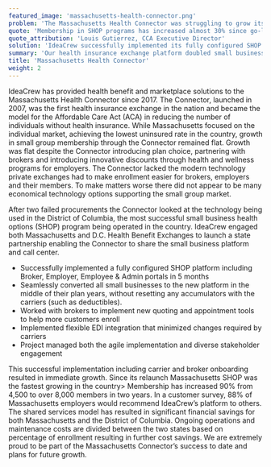 ```yaml
---
featured_image: 'massachusetts-health-connector.png'
problem: 'The Massachusetts Health Connector was struggling to grow its Small Business Health Options Program due to old technology and lack of economical technology options available in the market.'
quote: 'Membership in SHOP programs has increased almost 30% since go-live, growing from approximately 6,000 to over 7,800 members as of February 2020, and the option for choice is welcome. In 2019, 59% of new members enrolled in a choice model, while 37% of total members are now in a choice model. The IdeaCrew platform features and its ease of use have allowed the Health Connector for Business program to flourish.'
quote_attribution: 'Louis Gutierrez, CCA Executive Director'
solution: 'IdeaCrew successfully implemented its fully configured SHOP platform including Broker, Employer, Employee and Admin portals in 5 months, and enrollments have almost doubled.'
summary: 'Our health insurance exchange platform doubled small business enrollments'
title: 'Massachusetts Health Connector'
weight: 2
---
```


IdeaCrew has provided health benefit and marketplace solutions to the Massachusetts Health Connector since 2017. The Connector, launched in 2007, was the first health insurance exchange in the nation and became the model for the Affordable Care Act (ACA) in reducing the number of individuals without health insurance. While Massachusetts focused on the individual market, achieving the lowest uninsured rate in the country, growth in small group membership through the Connector remained flat. Growth was flat despite the Connector introducing plan choice, partnering with brokers and introducing innovative discounts through health and wellness programs for employers. The Connector lacked the modern technology private exchanges had to make enrollment easier for brokers, employers and their members. To make matters worse there did not appear to be many economical technology options supporting the small group market.

After two failed procurements the Connector looked at the technology being used in the District of Columbia, the most successful small business health options (SHOP) program being operated in the country. IdeaCrew engaged both Massachusetts and D.C. Health Benefit Exchanges to launch a state partnership enabling the Connector to share the small business platform and call center.

- Successfully implemented a fully configured SHOP platform including Broker, Employer, Employee & Admin portals in 5 months
- Seamlessly converted all small businesses to the new platform in the middle of their plan years, without resetting any accumulators with the carriers (such as deductibles).
- Worked with brokers to implement new quoting and appointment tools to help more customers enroll
- Implemented flexible EDI integration that minimized changes required by carriers
- Project managed both the agile implementation and diverse stakeholder engagement

This successful implementation including carrier and broker onboarding resulted in immediate growth. Since its relaunch Massachusetts SHOP was the fastest growing in the country> Membership has increased 90% from 4,500 to over 8,000 members in two years. In a customer survey, 88% of Massachusetts employers would recommend IdeaCrew’s platform to others. The shared services model has resulted in significant financial savings for both Massachusetts and the District of Columbia. Ongoing operations and maintenance costs are divided between the two states based on percentage of enrollment resulting in further cost savings. We are extremely proud to be part of the Massachusetts Connector’s success to date and plans for future growth.
